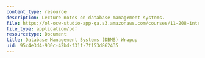 ```yaml
---
content_type: resource
description: Lecture notes on database management systems.
file: https://ol-ocw-studio-app-qa.s3.amazonaws.com/courses/11-208-introduction-to-computers-in-public-management-ii-january-iap-2002/95c4e3d4930c42bdf31f7f153d862435_lect6.pdf
file_type: application/pdf
resourcetype: Document
title: Database Management Systems (DBMS) Wrapup
uid: 95c4e3d4-930c-42bd-f31f-7f153d862435
---
```

